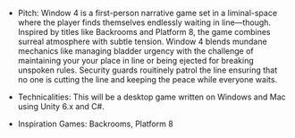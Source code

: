 * Pitch: Window 4 is a first-person narrative game set in a liminal-space where the player finds themselves endlessly waiting in line—though. Inspired by titles like Backrooms and Platform 8, the game combines surreal atmosphere with subtle tension. Window 4 blends mundane mechanics like managing bladder urgency with the challenge of maintaining your your place in line or being ejected for breaking unspoken rules. Security guards rouitinely patrol the line ensuring that no one is cutting the line and keeping the peace while everyone waits.

* Technicalities: This will be a desktop game written on Windows and Mac using Unity 6.x and C#. 

* Inspiration Games: Backrooms, Platform 8